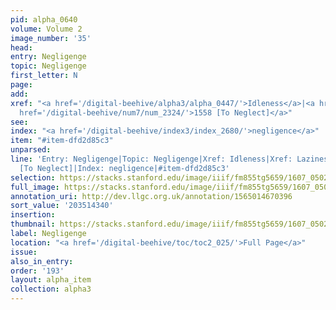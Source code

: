 ```yaml
---
pid: alpha_0640
volume: Volume 2
image_number: '35'
head:
entry: Negligenge
topic: Negligenge
first_letter: N
page:
add:
xref: "<a href='/digital-beehive/alpha3/alpha_0447/'>Idleness</a>|<a href='/digital-beehive/alpha3/alpha_0526/'>Laziness</a>|<a
  href='/digital-beehive/num7/num_2324/'>1558 [To Neglect]</a>"
see:
index: "<a href='/digital-beehive/index3/index_2680/'>negligence</a>"
item: "#item-dfd2d85c3"
unparsed:
line: 'Entry: Negligenge|Topic: Negligenge|Xref: Idleness|Xref: Laziness|Xref: 1558
  [To Neglect]|Index: negligence|#item-dfd2d85c3'
selection: https://stacks.stanford.edu/image/iiif/fm855tg5659/1607_0502/316,4340,3020,738/full/0/default.jpg
full_image: https://stacks.stanford.edu/image/iiif/fm855tg5659/1607_0502/full/full/0/default.jpg
annotation_uri: http://dev.llgc.org.uk/annotation/1565014670396
sort_value: '203514340'
insertion:
thumbnail: https://stacks.stanford.edu/image/iiif/fm855tg5659/1607_0502/316,4340,600,180/250,/0/default.jpg
label: Negligenge
location: "<a href='/digital-beehive/toc/toc2_025/'>Full Page</a>"
issue:
also_in_entry:
order: '193'
layout: alpha_item
collection: alpha3
---
```

